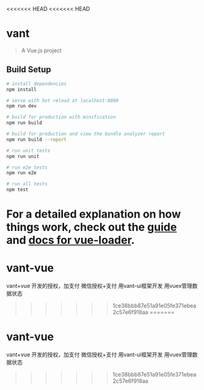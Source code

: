 <<<<<<< HEAD
<<<<<<< HEAD
# vant

> A Vue.js project

## Build Setup

``` bash
# install dependencies
npm install

# serve with hot reload at localhost:8080
npm run dev

# build for production with minification
npm run build

# build for production and view the bundle analyzer report
npm run build --report

# run unit tests
npm run unit

# run e2e tests
npm run e2e

# run all tests
npm test
```

For a detailed explanation on how things work, check out the [guide](http://vuejs-templates.github.io/webpack/) and [docs for vue-loader](http://vuejs.github.io/vue-loader).
=======
# vant-vue
vant+vue 开发的授权，加支付
微信授权+支付  用vant-ui框架开发  用vuex管理数据状态
>>>>>>> 1ce38bbb87e51a91e05fe371ebea2c57e6f918aa
=======
# vant-vue
vant+vue 开发的授权，加支付
微信授权+支付  用vant-ui框架开发  用vuex管理数据状态
>>>>>>> 1ce38bbb87e51a91e05fe371ebea2c57e6f918aa
